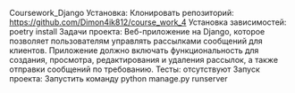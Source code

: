 Coursework_Django
Установка:
Клонировать репозиторий:
https://github.com/Dimon4ik812/course_work_4
Установка зависимостей:
poetry install
Задачи проекта:
Веб-приложение на Django, которое позволяет пользователям управлять рассылками сообщений для клиентов. 
Приложение должно включать функциональность для создания, просмотра, редактирования и удаления рассылок, 
а также отправки сообщений по требованию.
Тесты:
отсутствуют
Запуск проекта:
Запустить команду python manage.py runserver

